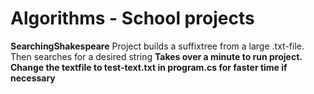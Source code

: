 # Algorithms - School projects


**SearchingShakespeare**
Project builds a suffixtree from a large .txt-file.
Then searches for a desired string
**Takes over a minute to run project. Change the textfile to test-text.txt in program.cs for faster time if necessary**
